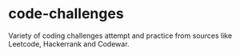 # code-challenges

Variety of coding challenges attempt and practice from sources like Leetcode, Hackerrank and Codewar. 
